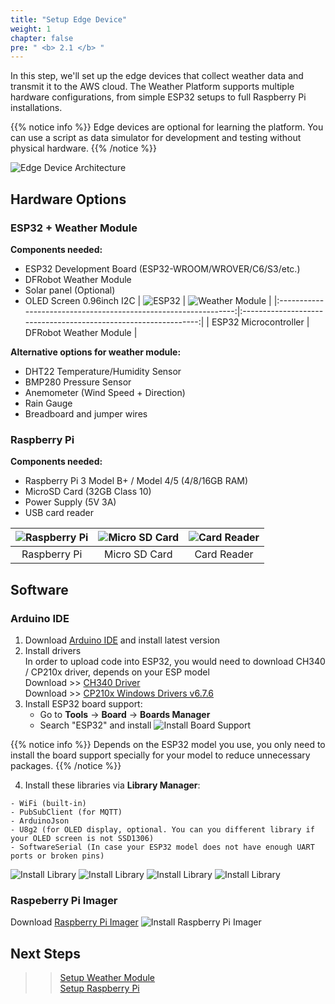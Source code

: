 ```yaml
---
title: "Setup Edge Device"
weight: 1
chapter: false
pre: " <b> 2.1 </b> "
---
```


In this step, we'll set up the edge devices that collect weather data and transmit it to the AWS cloud. The Weather Platform supports multiple hardware configurations, from simple ESP32 setups to full Raspberry Pi installations.

{{% notice info %}}
Edge devices are optional for learning the platform. You can use a script as data simulator for development and testing without physical hardware.
{{% /notice %}}

![Edge Device Architecture](/images/edge-architecture.jpg)

## Hardware Options

### ESP32 + Weather Module

**Components needed:**

- ESP32 Development Board (ESP32-WROOM/WROVER/C6/S3/etc.)
- DFRobot Weather Module
- Solar panel (Optional)
- OLED Screen 0.96inch I2C
| ![ESP32](/images/2.prerequisite/setupEdge/esp32_wroom_32e.webp) | ![Weather Module](/images/2.prerequisite/setupEdge/SEN0186.jpg) |
|:---------------------------------------------------------------:|:---------------------------------------------------------------:|
| ESP32 Microcontroller                                                     | DFRobot Weather Module                                          |

**Alternative options for weather module:**
- DHT22 Temperature/Humidity Sensor
- BMP280 Pressure Sensor
- Anemometer (Wind Speed + Direction)
- Rain Gauge
- Breadboard and jumper wires

### Raspberry Pi

**Components needed:**

- Raspberry Pi 3 Model B+ / Model 4/5 (4/8/16GB RAM)
- MicroSD Card (32GB Class 10)
- Power Supply (5V 3A)
- USB card reader

| ![Raspberry Pi](/images/2.prerequisite/setupEdge/raspberry.png) | ![Micro SD Card](/images/2.prerequisite/setupEdge/MicroSD.jpg) | ![Card Reader](/images/2.prerequisite/setupEdge/card_reader.jpg) |
|:---------------------------------------------------------------:|:---------------------------------------------------------------:|:---------------------------------------------------------------:|
| Raspberry Pi                                                     |Micro SD Card                                          | Card Reader                                           |

## Software
### Arduino IDE

1. Download [Arduino IDE](https://www.arduino.cc/en/software) and install latest version
2. Install drivers  
In order to upload code into ESP32, you would need to download CH340 / CP210x driver, depends on your ESP model  
Download >> [CH340 Driver](https://sparks.gogo.co.nz/ch340.html?srsltid=AfmBOoqw56vghnvmBvcnyxgdozmHKAL6zkRtUcDfAHQ9vE3_kJ55k_Gj)  
Download >> [CP210x Windows Drivers v6.7.6](https://www.silabs.com/software-and-tools/usb-to-uart-bridge-vcp-drivers?tab=downloads)
3. Install ESP32 board support:
   - Go to **Tools** → **Board** → **Boards Manager**
   - Search "ESP32" and install
   ![Install Board Support](/images/2.prerequisite/2.1-setupEdge/1.png)
   
{{% notice info %}}
Depends on the ESP32 model you use, you only need to install the board support specially for your model to reduce unnecessary packages.
{{% /notice %}}

4. Install these libraries via **Library Manager**:

```
- WiFi (built-in)
- PubSubClient (for MQTT)
- ArduinoJson
- U8g2 (for OLED display, optional. You can you different library if your OLED screen is not SSD1306)
- SoftwareSerial (In case your ESP32 model does not have enough UART ports or broken pins)
```
![Install Library](/images/2.prerequisite/2.1-setupEdge/2.png)
![Install Library](/images/2.prerequisite/2.1-setupEdge/3.png)
![Install Library](/images/2.prerequisite/2.1-setupEdge/4.png)
![Install Library](/images/2.prerequisite/2.1-setupEdge/5.png)

### Raspeberry Pi Imager
Download [Raspberry Pi Imager](https://www.raspberrypi.com/software/)
![Install Raspberry Pi Imager](/images/2.prerequisite/2.1-setupEdge/6.png)

## Next Steps
>> [Setup Weather Module](/2-prerequiste/2.1-setupedge/2.1.1-weatherModule)  
>> [Setup Raspberry Pi](/2-prerequiste/2.1-setupedge/2.1.2-raspi)